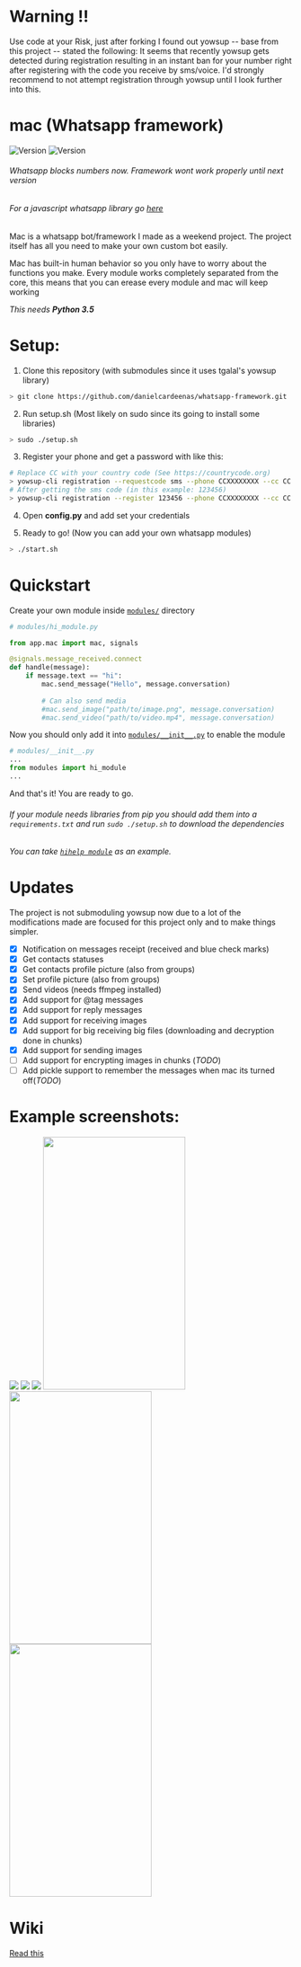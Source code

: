 # Warning !!
Use code at your Risk, just after forking I found out yowsup -- base from this project -- stated the following:
It seems that recently yowsup gets detected during registration resulting in an instant ban for your number right after registering with the code you receive by sms/voice. I'd strongly recommend to not attempt registration through yowsup until I look further into this. 


# mac (Whatsapp framework) 
![Version](https://img.shields.io/badge/version-1.1.0-brightgreen.svg?style=flat-square)
![Version](https://img.shields.io/badge/release-beta-green.svg?style=flat-square)

###### Whatsapp blocks numbers now. Framework wont work properly until next version

###### For a javascript whatsapp library go [here](https://github.com/danielcardeenas/sulla)

Mac is a whatsapp bot/framework I made as a weekend project. The project itself has all you need to make your own custom bot easily.

Mac has built-in human behavior so you only have to worry about the functions you make. Every module works completely separated from the core, this means that you can erease every module and mac will keep working

_This needs **Python 3.5**_

# Setup:
1. Clone this repository (with submodules since it uses tgalal's yowsup library)
```sh
> git clone https://github.com/danielcardeenas/whatsapp-framework.git
```
2. Run setup.sh (Most likely on sudo since its going to install some libraries)
```sh
> sudo ./setup.sh
```

3. Register your phone and get a password with like this:
```sh
# Replace CC with your country code (See https://countrycode.org)
> yowsup-cli registration --requestcode sms --phone CCXXXXXXXX --cc CC -E android
# After getting the sms code (in this example: 123456)
> yowsup-cli registration --register 123456 --phone CCXXXXXXXX --cc CC -E android
```


4. Open **config.py** and add set your credentials

5. Ready to go! (Now you can add your own whatsapp modules)
```sh
> ./start.sh
```

# Quickstart
Create your own module inside [`modules/`](https://github.com/danielcardeenas/whatsapp-framework/tree/master/modules) directory
```python
# modules/hi_module.py

from app.mac import mac, signals

@signals.message_received.connect
def handle(message):
    if message.text == "hi":
        mac.send_message("Hello", message.conversation)
        
        # Can also send media
        #mac.send_image("path/to/image.png", message.conversation)
        #mac.send_video("path/to/video.mp4", message.conversation)
```
Now you should only add it into [`modules/__init__.py`](https://github.com/danielcardeenas/whatsapp-framework/blob/master/modules/__init__.py) to enable the module
```python
# modules/__init__.py
...
from modules import hi_module
...
```
And that's it! You are ready to go.

###### If your module needs libraries from pip you should add them into a `requirements.txt` and run `sudo ./setup.sh` to download the dependencies

###### _You can take [`hihelp module`](https://github.com/danielcardeenas/whatsapp-framework/blob/master/modules/hihelp/hihelp.py) as an example._


# Updates
The project is not submoduling yowsup now due to a lot of the modifications made are focused for this project only and to make things simpler.
- [x] Notification on messages receipt (received and blue check marks)
- [x] Get contacts statuses
- [x] Get contacts profile picture (also from groups)
- [x] Set profile picture (also from groups)
- [x] Send videos (needs ffmpeg installed)
- [x] Add support for @tag messages
- [x] Add support for reply messages
- [x] Add support for receiving images
- [x] Add support for big receiving big files (downloading and decryption done in chunks)
- [x] Add support for sending images
- [ ] Add support for encrypting images in chunks (_TODO_)
- [ ] Add pickle support to remember the messages when mac its turned off(_TODO_)

# Example screenshots:
![](https://i.imgur.com/ZRlk5Uj.png)
![](https://i.imgur.com/JmPbPXB.png)
![](https://i.imgur.com/L4ebZql.png)
<img src="https://i.imgur.com/pLiwAm5.png" width="253px" height="450px">
<img src="https://i.imgur.com/poLpmAR.png" width="253px" height="450px">
<img src="https://i.imgur.com/CRNKfHj.png" width="253px" height="450px">

# Wiki
[Read this](https://github.com/danielcardeenas/whatsapp-framework/wiki/Do-not-get-banned)

